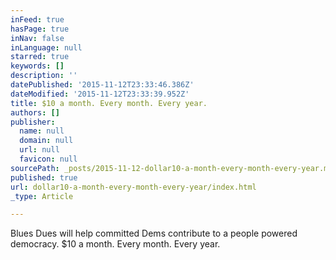 ```yaml
---
inFeed: true
hasPage: true
inNav: false
inLanguage: null
starred: true
keywords: []
description: ''
datePublished: '2015-11-12T23:33:46.386Z'
dateModified: '2015-11-12T23:33:39.952Z'
title: $10 a month. Every month. Every year.
authors: []
publisher:
  name: null
  domain: null
  url: null
  favicon: null
sourcePath: _posts/2015-11-12-dollar10-a-month-every-month-every-year.md
published: true
url: dollar10-a-month-every-month-every-year/index.html
_type: Article

---
```

Blues Dues will help committed Dems contribute to a people powered democracy. $10 a month. Every month. Every year.
